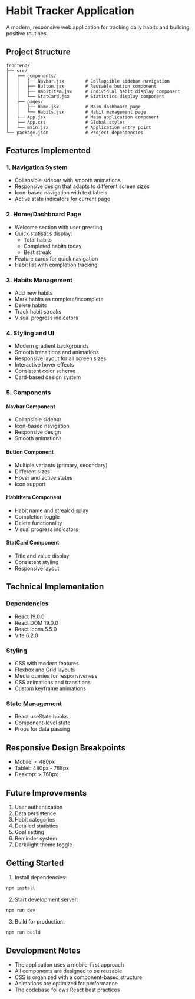 # Habit Tracker Application

A modern, responsive web application for tracking daily habits and building positive routines.

## Project Structure

```
frontend/
├── src/
│   ├── components/
│   │   ├── Navbar.jsx        # Collapsible sidebar navigation
│   │   ├── Button.jsx        # Reusable button component
│   │   ├── HabitItem.jsx     # Individual habit display component
│   │   └── StatCard.jsx      # Statistics display component
│   ├── pages/
│   │   ├── Home.jsx          # Main dashboard page
│   │   └── Habits.jsx        # Habit management page
│   ├── App.jsx               # Main application component
│   ├── App.css               # Global styles
│   └── main.jsx              # Application entry point
└── package.json              # Project dependencies
```

## Features Implemented

### 1. Navigation System
- Collapsible sidebar with smooth animations
- Responsive design that adapts to different screen sizes
- Icon-based navigation with text labels
- Active state indicators for current page

### 2. Home/Dashboard Page
- Welcome section with user greeting
- Quick statistics display:
  - Total habits
  - Completed habits today
  - Best streak
- Feature cards for quick navigation
- Habit list with completion tracking

### 3. Habits Management
- Add new habits
- Mark habits as complete/incomplete
- Delete habits
- Track habit streaks
- Visual progress indicators

### 4. Styling and UI
- Modern gradient backgrounds
- Smooth transitions and animations
- Responsive layout for all screen sizes
- Interactive hover effects
- Consistent color scheme
- Card-based design system

### 5. Components

#### Navbar Component
- Collapsible sidebar
- Icon-based navigation
- Responsive design
- Smooth animations

#### Button Component
- Multiple variants (primary, secondary)
- Different sizes
- Hover and active states
- Icon support

#### HabitItem Component
- Habit name and streak display
- Completion toggle
- Delete functionality
- Visual progress indicators

#### StatCard Component
- Title and value display
- Consistent styling
- Responsive layout

## Technical Implementation

### Dependencies
- React 19.0.0
- React DOM 19.0.0
- React Icons 5.5.0
- Vite 6.2.0

### Styling
- CSS with modern features
- Flexbox and Grid layouts
- Media queries for responsiveness
- CSS animations and transitions
- Custom keyframe animations

### State Management
- React useState hooks
- Component-level state
- Props for data passing

## Responsive Design Breakpoints
- Mobile: < 480px
- Tablet: 480px - 768px
- Desktop: > 768px

## Future Improvements
1. User authentication
2. Data persistence
3. Habit categories
4. Detailed statistics
5. Goal setting
6. Reminder system
7. Dark/light theme toggle

## Getting Started

1. Install dependencies:
```bash
npm install
```

2. Start development server:
```bash
npm run dev
```

3. Build for production:
```bash
npm run build
```

## Development Notes

- The application uses a mobile-first approach
- All components are designed to be reusable
- CSS is organized with a component-based structure
- Animations are optimized for performance
- The codebase follows React best practices
